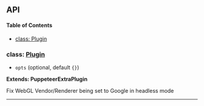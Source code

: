 ## API

<!-- Generated by documentation.js. Update this documentation by updating the source code. -->

#### Table of Contents

- [class: Plugin](#class-plugin)

### class: [Plugin](https://github.com/berstend/puppeteer-extra/blob/17a42c3302ba1e7b446097b9aa2dd886ea6c8ef6/packages/puppeteer-extra-plugin-stealth/evasions/webgl.vendor/index.js#L8-L37)

- `opts` (optional, default `{}`)

**Extends: PuppeteerExtraPlugin**

Fix WebGL Vendor/Renderer being set to Google in headless mode

---
